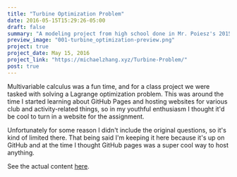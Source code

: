 ```yaml
---
title: "Turbine Optimization Problem"
date: 2016-05-15T15:29:26-05:00  
draft: false
summary: "A modeling project from high school done in Mr. Poiesz's 2015-2016 multivariable calculus class" 
preview_image: "001-turbine_optimization-preview.png"   
project: true  
project_date: May 15, 2016
project_link: "https://michaelzhang.xyz/Turbine-Problem/"  
post: true  
---
```


Multivariable calculus was a fun time, and for a class project we were tasked with solving a Lagrange optimization problem. This was around the time I started learning about GitHub Pages and hosting websites for various club and activity-related things, so in my youthful enthusiasm I thought it'd be cool to turn in a website for the assignment.    

Unfortunately for some reason I didn't include the original questions, so it's kind of limited there. That being said I'm keeping it here because it's up on GitHub and at the time I thought GitHub pages was a super cool way to host anything.

See the actual content [here](https://michaelzhang.xyz/Turbine-Problem/).


